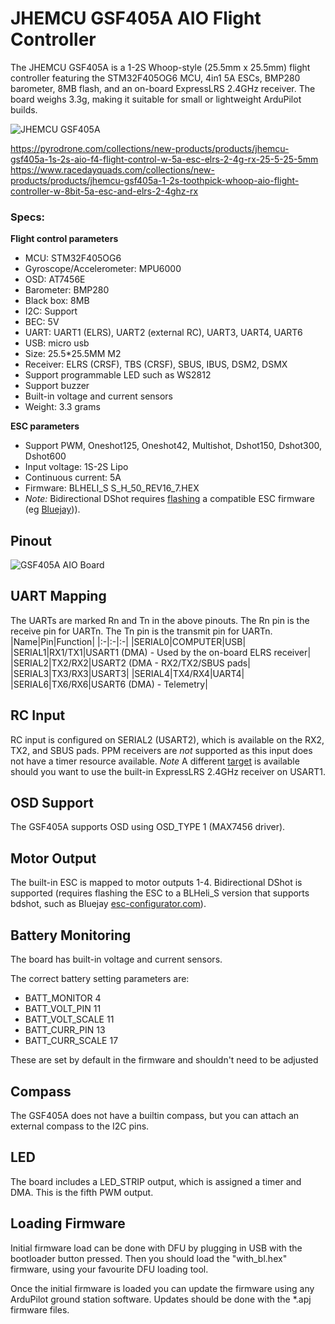 # JHEMCU GSF405A AIO Flight Controller

The JHEMCU GSF405A is a 1-2S Whoop-style (25.5mm x 25.5mm) flight controller featuring the STM32F405OG6 MCU, 4in1 5A ESCs, BMP280 barometer, 8MB flash, and an on-board ExpressLRS 2.4GHz receiver. The board weighs 3.3g, making it suitable for small or lightweight ArduPilot builds.

![JHEMCU GSF405A](../JHEMCU-GSF405A/gsf405a.jpg "JHEMCU GSF405A Top")

https://pyrodrone.com/collections/new-products/products/jhemcu-gsf405a-1s-2s-aio-f4-flight-control-w-5a-esc-elrs-2-4g-rx-25-5-25-5mm
https://www.racedayquads.com/collections/new-products/products/jhemcu-gsf405a-1-2s-toothpick-whoop-aio-flight-controller-w-8bit-5a-esc-and-elrs-2-4ghz-rx

### Specs:
**Flight control parameters**
* MCU: STM32F405OG6
* Gyroscope/Accelerometer: MPU6000
* OSD: AT7456E
* Barometer: BMP280
* Black box: 8MB
* I2C: Support
* BEC: 5V
* UART: UART1 (ELRS), UART2 (external RC), UART3, UART4, UART6
* USB: micro usb
* Size: 25.5*25.5MM M2
* Receiver: ELRS (CRSF), TBS (CRSF), SBUS, IBUS, DSM2, DSMX
* Support programmable LED such as WS2812
* Support buzzer
* Built-in voltage and current sensors
* Weight: 3.3 grams

**ESC parameters**
* Support PWM, Oneshot125, Oneshot42, Multishot, Dshot150, Dshot300, Dshot600
* Input voltage: 1S-2S Lipo
* Continuous current: 5A
* Firmware: BLHELI_S S_H_50_REV16_7.HEX
* *Note:* Bidirectional DShot requires [flashing](https://esc-configurator.com/) a compatible ESC firmware (eg [Bluejay](https://github.com/mathiasvr/bluejay))). 

## Pinout

![GSF405A AIO Board](../JHEMCU-GSF405A/gsf405a_pinout.jpg "JHEMCU GSF405A Pinout")

## UART Mapping

The UARTs are marked Rn and Tn in the above pinouts. The Rn pin is the
receive pin for UARTn. The Tn pin is the transmit pin for UARTn.
|Name|Pin|Function|
|:-|:-|:-|
|SERIAL0|COMPUTER|USB|
|SERIAL1|RX1/TX1|USART1 (DMA) - Used by the on-board ELRS receiver|
|SERIAL2|TX2/RX2|USART2 (DMA - RX2/TX2/SBUS pads|
|SERIAL3|TX3/RX3|USART3|
|SERIAL4|TX4/RX4|UART4|
|SERIAL6|TX6/RX6|USART6 (DMA) - Telemetry|

## RC Input
 
RC input is configured on SERIAL2 (USART2), which is available on the RX2, TX2, and SBUS pads. PPM receivers are *not* supported as this input does not have a timer resource available. 
*Note* A different [target](../JHEMCU-GSF405A) is available should you want to use the built-in ExpressLRS 2.4GHz receiver on USART1. 
  
## OSD Support

The GSF405A supports OSD using OSD_TYPE 1 (MAX7456 driver).

## Motor Output

The built-in ESC is mapped to motor outputs 1-4. Bidirectional DShot is supported (requires flashing the ESC to a BLHeli_S version that supports bdshot, such as Bluejay [esc-configurator.com](https://esc-configurator.com/)).

## Battery Monitoring

The board has built-in voltage and current sensors. 

The correct battery setting parameters are:

 - BATT_MONITOR 4
 - BATT_VOLT_PIN 11
 - BATT_VOLT_SCALE 11
 - BATT_CURR_PIN 13
 - BATT_CURR_SCALE 17

These are set by default in the firmware and shouldn't need to be adjusted

## Compass

The GSF405A does not have a builtin compass, but you can attach an external compass to the I2C pins.

## LED

The board includes a LED_STRIP output, which is assigned a timer and DMA. This is the fifth PWM output.

## Loading Firmware

Initial firmware load can be done with DFU by plugging in USB with the
bootloader button pressed. Then you should load the "with_bl.hex"
firmware, using your favourite DFU loading tool.

Once the initial firmware is loaded you can update the firmware using
any ArduPilot ground station software. Updates should be done with the
*.apj firmware files.
